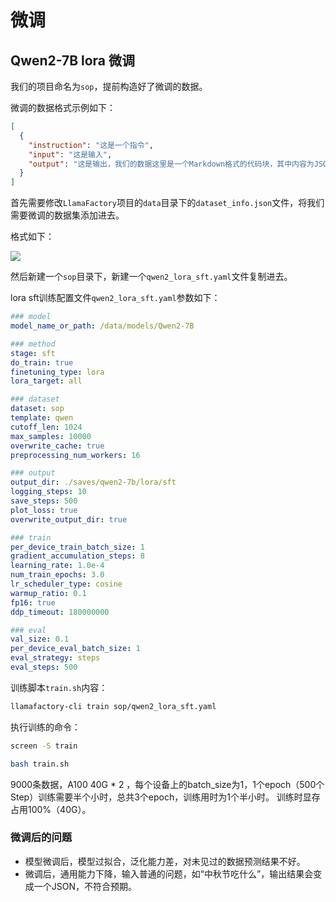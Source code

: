 # 微调


## Qwen2-7B lora 微调
我们的项目命名为`sop`，提前构造好了微调的数据。

微调的数据格式示例如下：
```json
[
  {
    "instruction": "这是一个指令",
    "input": "这是输入",
    "output": "这是输出，我们的数据这里是一个Markdown格式的代码块，其中内容为JSON字符串"
  }
]
```

首先需要修改`LlamaFactory`项目的`data`目录下的`dataset_info.json`文件，将我们需要微调的数据集添加进去。

格式如下：

![](https://danerlt-1258802437.cos.ap-chongqing.myqcloud.com/images/20240715112738.png)

然后新建一个`sop`目录下，新建一个`qwen2_lora_sft.yaml`文件复制进去。

lora sft训练配置文件`qwen2_lora_sft.yaml`参数如下：

```yaml
### model
model_name_or_path: /data/models/Qwen2-7B

### method
stage: sft
do_train: true
finetuning_type: lora
lora_target: all

### dataset
dataset: sop
template: qwen
cutoff_len: 1024
max_samples: 10000
overwrite_cache: true
preprocessing_num_workers: 16

### output
output_dir: ./saves/qwen2-7b/lora/sft
logging_steps: 10
save_steps: 500
plot_loss: true
overwrite_output_dir: true

### train
per_device_train_batch_size: 1
gradient_accumulation_steps: 8
learning_rate: 1.0e-4
num_train_epochs: 3.0
lr_scheduler_type: cosine
warmup_ratio: 0.1
fp16: true
ddp_timeout: 180000000

### eval
val_size: 0.1
per_device_eval_batch_size: 1
eval_strategy: steps
eval_steps: 500
```

训练脚本`train.sh`内容：
```bash 
llamafactory-cli train sop/qwen2_lora_sft.yaml
```

执行训练的命令：
```bash
screen -S train

bash train.sh
```


9000条数据，A100 40G * 2 ，每个设备上的batch_size为1，1个epoch（500个Step）训练需要半个小时，总共3个epoch，训练用时为1个半小时。 训练时显存占用100%（40G）。


### 微调后的问题

- 模型微调后，模型过拟合，泛化能力差，对未见过的数据预测结果不好。
- 微调后，通用能力下降，输入普通的问题，如“中秋节吃什么”，输出结果会变成一个JSON，不符合预期。